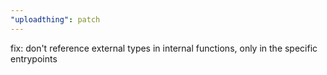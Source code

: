 ```yaml
---
"uploadthing": patch
---
```


fix: don't reference external types in internal functions, only in the specific
entrypoints
